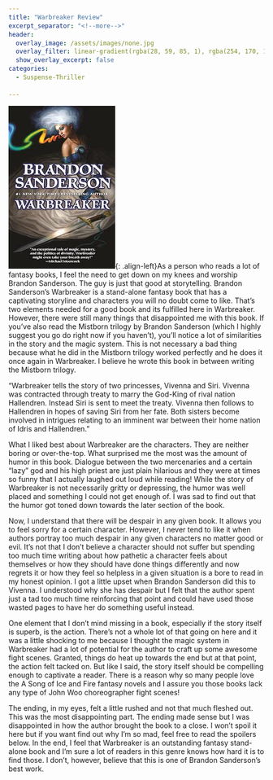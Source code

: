 ```yaml
---
title: "Warbreaker Review"
excerpt_separator: "<!--more-->"
header:
  overlay_image: /assets/images/none.jpg
  overlay_filter: linear-gradient(rgba(28, 59, 85, 1), rgba(254, 170, 17, 1))
  show_overlay_excerpt: false
categories:
  - Suspense-Thriller

---
```

![warbreaker-cover](/assets/images/warbreaker.jpg){: .align-left}As a person who reads a lot of fantasy books, I feel the need to get down on my knees and worship Brandon Sanderson. The guy is just that good at storytelling. Brandon Sanderson’s Warbreaker is a stand-alone fantasy book that has a captivating storyline and characters you will no doubt come to like. That’s two elements needed for a good book and its fulfilled here in Warbreaker. However, there were still many things that disappointed me with this book.
If you’ve also read the Mistborn trilogy by Brandon Sanderson (which I highly suggest you go do right now if you haven’t), you’ll notice a lot of similarities in the story and the magic system. This is not necessary a bad thing because what he did in the Mistborn trilogy worked perfectly and he does it once again in Warbreaker. I believe he wrote this book in between writing the Mistborn trilogy.

“Warbreaker tells the story of two princesses, Vivenna and Siri. Vivenna was contracted through treaty to marry the God-King of rival nation Hallendren. Instead Siri is sent to meet the treaty. Vivenna then follows to Hallendren in hopes of saving Siri from her fate. Both sisters become involved in intrigues relating to an imminent war between their home nation of Idris and Hallendren.”

What I liked best about Warbreaker are the characters. They are neither boring or over-the-top. What surprised me the most was the amount of humor in this book. Dialogue between the two mercenaries and a certain “lazy” god and his high priest are just plain hilarious and they were at times so funny that I actually laughed out loud while reading! While the story of Warbreaker is not necessarily gritty or depressing, the humor was well placed and something I could not get enough of. I was sad to find out that the humor got toned down towards the later section of the book.

Now, I understand that there will be despair in any given book. It allows you to feel sorry for a certain character. However, I never tend to like it when authors portray too much despair in any given characters no matter good or evil. It’s not that I don’t believe a character should not suffer but spending too much time writing about how pathetic a character feels about themselves or how they should have done things differently and now regrets it or how they feel so helpless in a given situation is a bore to read in my honest opinion. I got a little upset when Brandon Sanderson did this to Vivenna. I understood why she has despair but I felt that the author spent just a tad too much time reinforcing that point and could have used those wasted pages to have her do something useful instead.

One element that I don’t mind missing in a book, especially if the story itself is superb, is the action. There’s not a whole lot of that going on here and it was a little shocking to me because I thought the magic system in Warbreaker had a lot of potential for the author to craft up some awesome fight scenes. Granted, things do heat up towards the end but at that point, the action felt tacked on. But like I said, the story itself should be compelling enough to captivate a reader. There is a reason why so many people love the A Song of Ice and Fire fantasy novels and I assure you those books lack any type of John Woo choreographer fight scenes!

The ending, in my eyes, felt a little rushed and not that much fleshed out. This was the most disappointing part. The ending made sense but I was disappointed in how the author brought the book to a close. I won’t spoil it here but if you want find out why I’m so mad, feel free to read the spoilers below. In the end, I feel that Warbreaker is an outstanding fantasy stand-alone book and I’m sure a lot of readers in this genre knows how hard it is to find those. I don’t, however, believe that this is one of Brandon Sanderson’s best work.